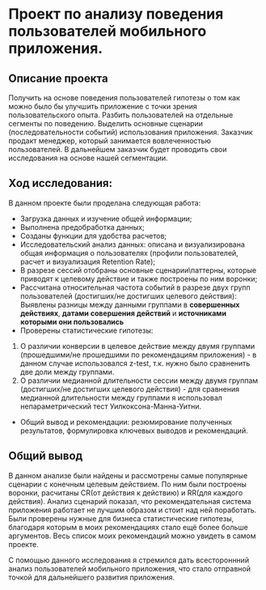 # Проект по анализу поведения пользователей мобильного приложения.

## Описание проекта
Получить на основе поведения пользователей гипотезы о том как можно было бы улучшить приложение с точки зрения пользовательского опыта.
Разбить пользователей на отдельные сегменты по поведению.
Выделить основные сценарии (последовательности событий) использования приложения.
Заказчик продакт менеджер, который занимается вовлеченностью пользователей. В дальнейшем заказчик будет проводить свои исследования на основе нашей сегментации.

## Ход исследования:
В данном проекте были проделана следующая работа:
- Загрузка данных и изучение общей информации;
- Выполнена предобработка данных;
- Созданы функции для удобства расчетов;
- Исследовательский анализ данных: описана и визуализирована общая информация о пользователях (профили пользователей, расчет и визуализация Retention Rate);
- В разрезе сессий отобраны основные сценарии\паттерны, которые приводят к целевому действие и также построены по ним воронки;
- Рассчитана относительная частота событий в разрезе двух групп пользователей (достигших/не достигших целевого действия):
  Выявлены разницы между данными группами в **совершенных действиях**, **датами совершения действий** и **источниками которыми они пользовались**
- Проверены статистические гипотезы:
1. О различии конверсии в целевое действие между двумя группами (прошедшими/не прошедшими по рекомендациям приложения) - в данном случае использовался z-test, т.к. нужно было сравненить две доли между группами.
2. О различии медианной длительности сессии между двумя группам (достигших/не достигших целевого действия) - для сравнения медианной длительности между группами я использовал непараметрический тест Уилкоксона-Манна-Уитни.
- Общий вывод и рекомендации: резюмирование полученных результатов, формулировка ключевых выводов и рекомендаций.

## Общий вывод
В данном анализе были найдены и рассмотрены самые популярные сценарии с конечным целевым действием. По ним были построены воронки, расчитаны CR(от действия к действию) и RR(для каждого действия). Анализ сценарий показал, что рекомендательная система приложения работает не лучшим образом и стоит над ней поработать.
Были проверены нужные для бизнеса статистические гипотезы, благодаря которым в моих рекомендациях стало ещё более больше аргументов.
Весь список моих рекомендаций можно увидеть в самом проекте.

С помощью данного исследования я стремился дать всестороннний анализ пользователей мобильного приложения, что стало отправной точкой для дальнейшего развития приложения.

